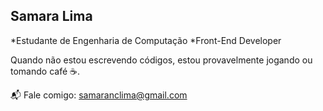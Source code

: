 ## Samara Lima

*Estudante de Engenharia de Computação
*Front-End Developer

Quando não estou escrevendo códigos, estou provavelmente jogando ou tomando café ☕.

📬 Fale comigo: [samaranclima@gmail.com](mailto:samaranclima@gmail.com)
